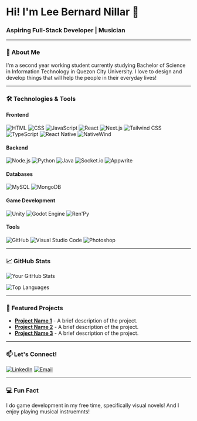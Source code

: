 # Hi! I'm Lee Bernard Nillar 👋

### Aspiring Full-Stack Developer | Musician

---

### 🚀 About Me

I'm a second year working student currently studying Bachelor of Science in Information Technology in Quezon City University. I love to
design and develop things that will help the people in their everyday lives!

---

### 🛠️ Technologies & Tools

#### Frontend
![HTML](https://img.shields.io/badge/-HTML-E34F26?style=flat-square&logo=html5&logoColor=white)
![CSS](https://img.shields.io/badge/-CSS-1572B6?style=flat-square&logo=css3&logoColor=white)
![JavaScript](https://img.shields.io/badge/-JavaScript-F7DF1E?style=flat-square&logo=javascript&logoColor=black)
![React](https://img.shields.io/badge/-React-61DAFB?style=flat-square&logo=react&logoColor=black)
![Next.js](https://img.shields.io/badge/-Next.js-000000?style=flat-square&logo=next.js&logoColor=white)
![Tailwind CSS](https://img.shields.io/badge/-Tailwind%20CSS-06B6D4?style=flat-square&logo=tailwind-css&logoColor=white)
![TypeScript](https://img.shields.io/badge/-TypeScript-3178C6?style=flat-square&logo=typescript&logoColor=white)
![React Native](https://img.shields.io/badge/-React%20Native-61DAFB?style=flat-square&logo=react&logoColor=black)
![NativeWind](https://img.shields.io/badge/-NativeWind-06B6D4?style=flat-square&logo=tailwind-css&logoColor=white)

#### Backend
![Node.js](https://img.shields.io/badge/-Node.js-339933?style=flat-square&logo=node.js&logoColor=white)
![Python](https://img.shields.io/badge/-Python-3776AB?style=flat-square&logo=python&logoColor=white)
![Java](https://img.shields.io/badge/-Java-007396?style=flat-square&logo=java&logoColor=white)
![Socket.io](https://img.shields.io/badge/-Socket.io-010101?style=flat-square&logo=socket.io&logoColor=white)
![Appwrite](https://img.shields.io/badge/-Appwrite-F02E65?style=flat-square&logo=appwrite&logoColor=white)

#### Databases
![MySQL](https://img.shields.io/badge/-MySQL-4479A1?style=flat-square&logo=mysql&logoColor=white)
![MongoDB](https://img.shields.io/badge/-MongoDB-47A248?style=flat-square&logo=mongodb&logoColor=white)

#### Game Development
![Unity](https://img.shields.io/badge/-Unity-000000?style=flat-square&logo=unity&logoColor=white)
![Godot Engine](https://img.shields.io/badge/-Godot%20Engine-478CBF?style=flat-square&logo=godot-engine&logoColor=white)
![Ren'Py](https://img.shields.io/badge/-Ren'Py-FF7F7F?style=flat-square&logo=renpy&logoColor=white)

#### Tools
![GitHub](https://img.shields.io/badge/-GitHub-181717?style=flat-square&logo=github&logoColor=white)
![Visual Studio Code](https://img.shields.io/badge/-VS%20Code-007ACC?style=flat-square&logo=visual-studio-code&logoColor=white)
![Photoshop](https://img.shields.io/badge/-Photoshop-31A8FF?style=flat-square&logo=adobe-photoshop&logoColor=white)

---

### 📈 GitHub Stats

![Your GitHub Stats](https://github-readme-stats.vercel.app/api?username=LeeePH&show_icons=true&theme=radical)

![Top Languages](https://github-readme-stats.vercel.app/api/top-langs/?username=LeeePH&layout=compact&theme=radical)


---

### 🌟 Featured Projects

- **[Project Name 1](https://github.com/yourusername/project1)** - A brief description of the project.
- **[Project Name 2](https://github.com/yourusername/project2)** - A brief description of the project.
- **[Project Name 3](https://github.com/yourusername/project3)** - A brief description of the project.

---

### 📫 Let's Connect!

[![LinkedIn](https://img.shields.io/badge/-LinkedIn-0077B5?style=flat-square&logo=linkedin&logoColor=white)](https://www.linkedin.com/in/lee-nillar-9baa09232/)
[![Email](https://img.shields.io/badge/-Email-D14836?style=flat-square&logo=gmail&logoColor=white)](mailto:nillar.leebernard.acebucheWgmail.com)

---

### 💻 Fun Fact

I do game development in my free time, specifically visual novels! And I enjoy playing musical instruemnts!